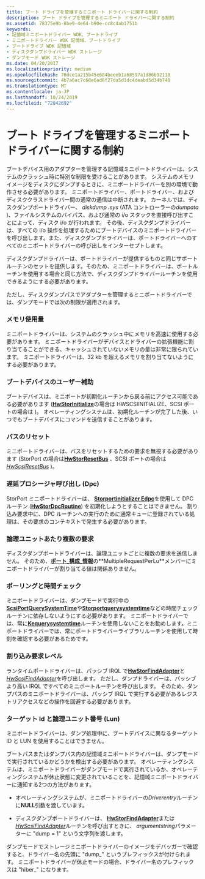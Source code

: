 ```yaml
---
title: ブート ドライブを管理するミニポート ドライバーに関する制約
description: ブート ドライブを管理するミニポート ドライバーに関する制約
ms.assetid: 78375e9b-8be9-4e64-b90e-cc8c4ab1751b
keywords:
- 記憶域ミニポートドライバー WDK、ブートドライブ
- ミニポートドライバー WDK 記憶域、ブートドライブ
- ブートドライブ WDK 記憶域
- ディスクダンプドライバー WDK ストレージ
- ダンプモード WDK ストレージ
ms.date: 04/20/2017
ms.localizationpriority: medium
ms.openlocfilehash: 70dce1a215b45e684beeeb1a68597a1d86b92118
ms.sourcegitcommit: 4b7a6ac7c68e6ad6f27da5d1dc4deabd5d34b748
ms.translationtype: MT
ms.contentlocale: ja-JP
ms.lasthandoff: 10/24/2019
ms.locfileid: "72842692"
---
```

# <a name="restrictions-on-miniport-drivers-that-manage-the-boot-drive"></a>ブート ドライブを管理するミニポート ドライバーに関する制約


ブートデバイス用のアダプターを管理する記憶域ミニポートドライバーは、システムのクラッシュ時に特別な制限を受けることがあります。 システムのメモリイメージをディスクにダンプするときに、ミニポートドライバーを別の環境で動作させる必要があります。 ミニポートドライバー、ポートドライバー、およびディスククラスドライバー間の通常の通信は中断されます。 カーネルでは、ディスクダンプポートドライバー、 *diskdump .sys* (ATA コントローラーの*dumpata* )、ファイルシステムのバイパス、および通常の i/o スタックを直接呼び出すことによって、ディスク i/o が行われます。 その後、ディスクダンプドライバーは、すべての i/o 操作を処理するためにブートデバイスのミニポートドライバーを呼び出します。また、ディスクダンプドライバーは、ポートドライバーへのすべてのミニポートドライバーの呼び出しをインターセプトします。

ディスクダンプドライバーは、ポートドライバーが提供するものと同じサポートルーチンのセットを提供します。そのため、ミニポートドライバーは、ポートルーチンを使用する場合と同じ方法で、ディスクダンプドライバールーチンを使用できるようにする必要があります。

ただし、ディスクダンプパスでアダプターを管理するミニポートドライバーでは、ダンプモードでは次の制限が適用されます。

### <a name="span-idmem_usagespanspan-idmem_usagespanmemory-usage"></a><span id="mem_usage"></span><span id="MEM_USAGE"></span>メモリ使用量

ミニポートドライバーは、システムのクラッシュ中にメモリを高速に使用する必要があります。 ミニポートドライバーがデバイスとドライバーの拡張機能に割り当てることができる、キャッシュされていないメモリの量は非常に限られています。 ミニポートドライバーは、32 kb を超えるメモリを割り当てないようにする必要があります。

### <a name="span-idaccessibilityspanspan-idaccessibilityspanaccessibility-of-the-boot-device"></a><span id="accessibility"></span><span id="ACCESSIBILITY"></span>ブートデバイスのユーザー補助

ブートデバイスは、ミニポートが初期化ルーチンから戻る前にアクセス可能である必要があります ([**HwStorInitialize**](https://docs.microsoft.com/windows-hardware/drivers/ddi/storport/nc-storport-hw_initialize)の場合は HWSCSIINITIALIZE、SCSI ポートの場合は[](https://docs.microsoft.com/previous-versions/windows/hardware/drivers/ff557302(v=vs.85)) )。 オペレーティングシステムは、初期化ルーチンが完了した後、いつでもブートデバイスにコマンドを送信することがあります。

### <a name="span-idbus_resetsspanspan-idbus_resetsspanbus-resets"></a><span id="bus_resets"></span><span id="BUS_RESETS"></span>バスのリセット

ミニポートドライバーは、バスをリセットするための要求を無視する必要があります (StorPort の場合は[**HwStorResetBus**](https://docs.microsoft.com/windows-hardware/drivers/ddi/storport/nc-storport-hw_reset_bus) 、SCSI ポートの場合は[*HwScsiResetBus*](https://docs.microsoft.com/previous-versions/windows/hardware/drivers/ff557318(v=vs.85)) )。

### <a name="span-iddpcsspanspan-iddpcsspandeferred-procedure-calls-dpcs"></a><span id="dpcs"></span><span id="DPCS"></span>遅延プロシージャ呼び出し (Dpc)

StorPort ミニポートドライバーは、 [**Storportinitializer Edpc**](https://docs.microsoft.com/windows-hardware/drivers/ddi/storport/nf-storport-storportinitializedpc)を使用して DPC ルーチン ([**HwStorDpcRoutine**](https://docs.microsoft.com/windows-hardware/drivers/ddi/storport/nc-storport-hw_dpc_routine)) を初期化しようとすることはできません。 割り込み要求中に、DPC ルーチンへの実行のために通常キューに登録されている処理は、その要求のコンテキストで発生する必要があります。

### <a name="span-idmultiple_requestsspanspan-idmultiple_requestsspanmultiple-requests-per-logical-unit"></a><span id="multiple_requests"></span><span id="MULTIPLE_REQUESTS"></span>論理ユニットあたり複数の要求

ディスクダンプポートドライバーは、論理ユニットごとに複数の要求を送信しません。 そのため、[**ポート\_構成\_情報**](https://docs.microsoft.com/previous-versions/windows/hardware/drivers/ff563901(v=vs.85))の**MultipleRequestPerLu**メンバーにミニポートドライバーが割り当てる値は関係ありません。

### <a name="span-idpollingspanspan-idpollingspanpolling-and-time-checking"></a><span id="polling"></span><span id="POLLING"></span>ポーリングと時間チェック

ミニポートドライバーは、ダンプモードで実行中の[**ScsiPortQuerySystemTime**](https://docs.microsoft.com/windows-hardware/drivers/ddi/srb/nf-srb-scsiportquerysystemtime)や[**Storportquerysystemtime**](https://docs.microsoft.com/windows-hardware/drivers/ddi/storport/nf-storport-storportquerysystemtime)などの時間チェックルーチンに依存しないようにする必要があります。 ミニポートドライバーでは、常に[**Kequerysystemtime**](https://docs.microsoft.com/windows-hardware/drivers/ddi/wdm/nf-wdm-kequerysystemtime)ルーチンを使用しないことをお勧めします。ミニポートドライバーでは、常にポートドライバーライブラリルーチンを使用して時刻を確認する必要があるためです。

### <a name="span-idirqlspanspan-idirqlspaninterrupt-request-level"></a><span id="irql"></span><span id="IRQL"></span>割り込み要求レベル

ランタイムポートドライバーは、パッシブ IRQL で[**HwStorFindAdapter**](https://docs.microsoft.com/windows-hardware/drivers/ddi/storport/nc-storport-hw_find_adapter)と[*HwScsiFindAdapter*](https://docs.microsoft.com/previous-versions/windows/hardware/drivers/ff557300(v=vs.85))を呼び出します。 ただし、ダンプドライバーは、パッシブより高い IRQL ですべてのミニポートルーチンを呼び出します。 そのため、ダンプパスのミニポートドライバーは、パッシブ IRQL で実行する必要があるレジストリアクセスなどの操作を回避する必要があります。

### <a name="span-idtarget_and_lunspanspan-idtarget_and_lunspantarget-ids-and-logical-unit-numbers-luns"></a><span id="target_and_lun"></span><span id="TARGET_AND_LUN"></span>ターゲット Id と論理ユニット番号 (Lun)

ミニポートドライバーは、ダンプ処理中に、ブートデバイスに異なるターゲット ID と LUN を使用することはできません。

ブートパスまたはダンプパス内の記憶域ミニポートドライバーは、ダンプモードで実行されているかどうかを検出する必要があります。 オペレーティングシステムは、ミニポートドライバーがダンプモードで実行されているか、オペレーティングシステムが休止状態に変更されていることを、記憶域ミニポートドライバーに通知する2つの方法があります。

-   オペレーティングシステムが、ミニポートドライバーの*Driverentry*ルーチンに**NULL**引数を渡しています。

-   ディスクダンプポートドライバーは、 [**HwStorFindAdapter**](https://docs.microsoft.com/windows-hardware/drivers/ddi/storport/nc-storport-hw_find_adapter)または[*HwScsiFindAdapter*](https://docs.microsoft.com/previous-versions/windows/hardware/drivers/ff557300(v=vs.85))ルーチンを呼び出すときに、 *argumentstring*パラメーターに "dump = 1" という文字列を渡します。

ダンプモードでストレージミニポートドライバーのイメージをデバッガーで確認すると、ドライバー名の先頭に "dump\_" というプレフィックスが付けられます。 ミニポートドライバーが休止モードの場合、ドライバー名のプレフィックスは "hiber\_" になります。

 

 




